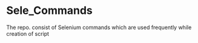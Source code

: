# Sele_Commands
The repo. consist of Selenium commands which are used frequently while creation of script
